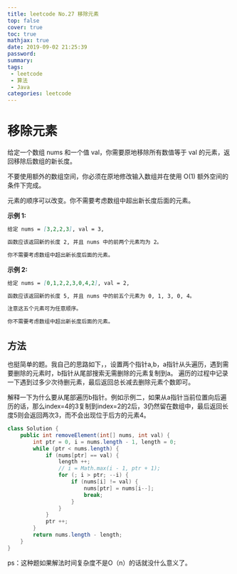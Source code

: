 ```yaml
---
title: leetcode No.27 移除元素
top: false
cover: true
toc: true
mathjax: true
date: 2019-09-02 21:25:39
password:
summary:
tags:
 - leetcode
 - 算法
 - Java
categories: leetcode
---
```


# 移除元素

给定一个数组 nums 和一个值 val，你需要原地移除所有数值等于 val 的元素，返回移除后数组的新长度。

不要使用额外的数组空间，你必须在原地修改输入数组并在使用 O(1) 额外空间的条件下完成。

元素的顺序可以改变。你不需要考虑数组中超出新长度后面的元素。

**示例 1:**

```markdown
给定 nums = [3,2,2,3], val = 3,

函数应该返回新的长度 2, 并且 nums 中的前两个元素均为 2。

你不需要考虑数组中超出新长度后面的元素。
```

**示例 2:**

```markdown
给定 nums = [0,1,2,2,3,0,4,2], val = 2,

函数应该返回新的长度 5, 并且 nums 中的前五个元素为 0, 1, 3, 0, 4。

注意这五个元素可为任意顺序。

你不需要考虑数组中超出新长度后面的元素。
```

## 方法

也挺简单的题。我自己的思路如下，，设置两个指针a,b，a指针从头遍历，遇到需要删除的元素时，b指针从尾部搜索无需删除的元素复制到a。
遍历的过程中记录一下遇到过多少次待删元素，最后返回总长减去删除元素个数即可。

解释一下为什么要从尾部遍历b指针。例如示例二，如果从a指针当前位置向后遍历的话，那么index=4的3复制到index=2的2后，3仍然留在数组中，最后返回长度5则会返回两次3，而不会出现位于后方的元素4。

```java
class Solution {
    public int removeElement(int[] nums, int val) {
        int ptr = 0, i = nums.length - 1, length = 0;
        while (ptr < nums.length) {
            if (nums[ptr] == val) {
                length ++;
                // i = Math.max(i - 1, ptr + 1);
                for (; i > ptr; --i) {
                    if (nums[i] != val) {
                        nums[ptr] = nums[i--];
                        break;
                    }
                }
            }
            ptr ++;
        }
        return nums.length - length;
    }
}
```

ps：这种题如果解法时间复杂度不是O（n）的话就没什么意义了。
